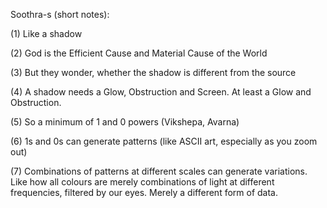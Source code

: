 Soothra-s (short notes):

(1) Like a shadow

(2) God is the Efficient Cause and Material Cause of the World

(3) But they wonder, whether the shadow is different from the source

(4) A shadow needs a Glow, Obstruction and Screen. At least a Glow and Obstruction.

(5) So a minimum of 1 and 0 powers (Vikshepa, Avarna)

(6) 1s and 0s can generate patterns (like ASCII art, especially as you zoom out)

(7) Combinations of patterns at different scales can generate variations.
Like how all colours are merely combinations of light at different frequencies,
filtered by our eyes. Merely a different form of data.

